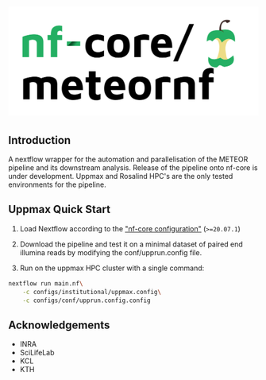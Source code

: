# ![](docs/images/meteornflogo.png)

## Introduction
A nextflow wrapper for the automation and parallelisation of the METEOR pipeline and its downstream analysis. Release of the pipeline onto nf-core is under development. Uppmax and Rosalind HPC's are the only tested environments for the pipeline.

## Uppmax Quick Start

1. Load Nextflow according to the ["nf-core configuration"](https://github.com/nf-core/configs/blob/master/docs/uppmax.md) (`>=20.07.1`)

2. Download the pipeline and test it on a minimal dataset of paired end illumina reads by modifying the conf/upprun.config file.

3. Run on the uppmax HPC cluster with a single command:

```bash
nextflow run main.nf\
	-c configs/institutional/uppmax.config\
	-c configs/conf/upprun.config.config
```

## Acknowledgements
* INRA
* SciLifeLab
* KCL
* KTH
